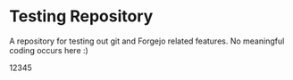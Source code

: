 # Testing Repository
A repository for testing out git and Forgejo related features. No meaningful coding occurs here :)

12345